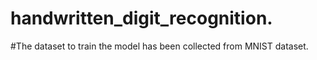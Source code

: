 # handwritten_digit_recognition.

#The dataset to train the model has been collected from MNIST dataset.
